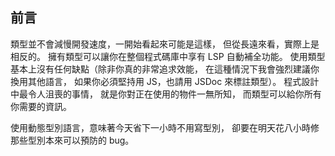 ## 前言

類型並不會減慢開發速度，一開始看起來可能是這樣，
但從長遠來看，實際上是相反的。
擁有類型可以讓你在整個程式碼庫中享有 LSP 自動補全功能。
使用類型基本上沒有任何缺點（除非你真的非常追求效能，
在這種情況下我會強烈建議你換用其他語言，
如果你必須堅持用 JS，也請用 JSDoc 來標註類型）。
程式設計中最令人沮喪的事情，
就是你對正在使用的物件一無所知，
而類型可以給你所有你需要的資訊。

使用動態型別語言，意味著今天省下一小時不用寫型別，
卻要在明天花八小時修那些型別本來可以預防的 bug。

